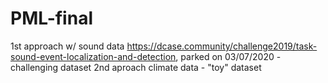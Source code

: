 # PML-final

1st approach w/ sound data https://dcase.community/challenge2019/task-sound-event-localization-and-detection, parked on 03/07/2020 - challenging dataset
2nd aproach climate data - "toy" dataset
